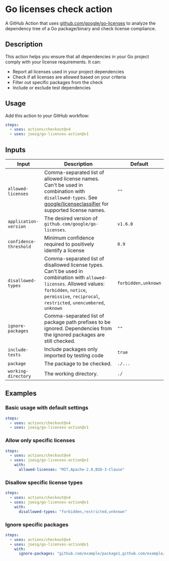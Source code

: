 # Go licenses check action

A GitHub Action that uses [github.com/google/go-licenses](https://github.com/google/go-licenses) to analyze the dependency tree of a Go package/binary and check license compliance.

## Description

This action helps you ensure that all dependencies in your Go project comply with your license requirements. It can:

- Report all licenses used in your project dependencies
- Check if all licenses are allowed based on your criteria
- Filter out specific packages from the check
- Include or exclude test dependencies

## Usage

Add this action to your GitHub workflow:

```yaml
steps:
  - uses: actions/checkout@v4
  - uses: joeig/go-licenses-action@v1
```

## Inputs

| Input                  | Description                                                                                                                                                                                                                                                                 | Default             |
|------------------------|-----------------------------------------------------------------------------------------------------------------------------------------------------------------------------------------------------------------------------------------------------------------------------|---------------------|
| `allowed-licenses`     | Comma-separated list of allowed license names. Can't be used in combination with `disallowed-types`. See [google/licenseclassifier](https://github.com/google/licenseclassifier/blob/e6a9bb99b5a6f71d5a34336b8245e305f5430f99/license_type.go) for supported license names. | `""`                |
| `application-version`  | The desired version of `github.com/google/go-licenses`.                                                                                                                                                                                                                     | `v1.6.0`            |
| `confidence-threshold` | Minimum confidence required to positively identify a license                                                                                                                                                                                                                | `0.9`               |
| `disallowed-types`     | Comma-separated list of disallowed license types. Can't be used in combination with `allowed-licenses`. Allowed values: `forbidden`, `notice`, `permissive`, `reciprocal`, `restricted`, `unencumbered`, `unknown`                                                          | `forbidden,unknown` |
| `ignore-packages`      | Comma-separated list of package path prefixes to be ignored. Dependencies from the ignored packages are still checked.                                                                                                                                                      | `""`                |
| `include-tests`        | Include packages only imported by testing code                                                                                                                                                                                                                              | `true`              |
| `package`              | The package to be checked.                                                                                                                                                                                                                                                  | `./...`             |
| `working-directory`    | The working directory.                                                                                                                                                                                                                                                      | `./`                |

## Examples

### Basic usage with default settings

```yaml
steps:
  - uses: actions/checkout@v4
  - uses: joeig/go-licenses-action@v1
```

### Allow only specific licenses

```yaml
steps:
  - uses: actions/checkout@v4
  - uses: joeig/go-licenses-action@v1
    with:
      allowed-licenses: "MIT,Apache-2.0,BSD-3-Clause"
```

### Disallow specific license types

```yaml
steps:
  - uses: actions/checkout@v4
  - uses: joeig/go-licenses-action@v1
    with:
      disallowed-types: "forbidden,restricted,unknown"
```

### Ignore specific packages

```yaml
steps:
  - uses: actions/checkout@v4
  - uses: joeig/go-licenses-action@v1
    with:
      ignore-packages: "github.com/example/package1,github.com/example/package2"
```
